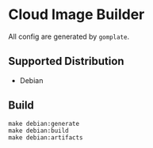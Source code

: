 # Cloud Image Builder

All config are generated by `gomplate`.

## Supported Distribution

* Debian

## Build

```shell
make debian:generate
make debian:build
make debian:artifacts
```

